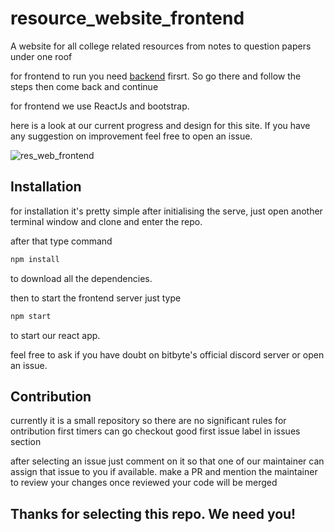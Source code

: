 # resource_website_frontend
A website for all college related resources from notes to question papers under one roof

for frontend to run you need [backend](https://github.com/BitByte-TPC/resource_website_backend) firsrt.
So go there and follow the steps then come back and continue

for frontend we use ReactJs and bootstrap.

here is a look at our current progress and design for this site.
If you have any suggestion on improvement feel free to open an issue.

![res_web_frontend](https://user-images.githubusercontent.com/50267986/95130292-f9e67780-0779-11eb-932e-d77ea9b093e1.jpeg)

## Installation

for installation it's pretty simple after initialising the serve,
just open another terminal window and clone and enter the repo.

after that type command

```bash
npm install
```
to download all the dependencies.

then to start the frontend server just type

```bash
npm start
```
to start our react app.

feel free to ask if you have doubt on bitbyte's official discord server or open an issue.

## Contribution

currently it is a small repository so there are no significant rules for ontribution
first timers can go checkout good first issue label in issues section

after selecting an issue just comment on it so that one of our maintainer can assign that issue to you if available.
make a PR and mention the maintainer to review your changes once reviewed your code will be merged

## Thanks for selecting this repo. We need you!
